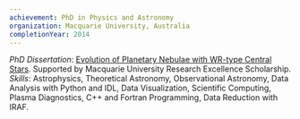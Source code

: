 ```yaml
---
achievement: PhD in Physics and Astronomy
organization: Macquarie University, Australia
completionYear: 2014
---
```


*PhD Dissertation*: [Evolution of Planetary Nebulae with WR-type Central Stars](https://www.proquest.com/docview/1746632864). Supported by Macquarie University Research Excellence Scholarship. *Skills*: Astrophysics, Theoretical Astronomy, Observational Astronomy, Data Analysis with Python and IDL, Data Visualization, Scientific Computing, Plasma Diagnostics, C++ and Fortran Programming, Data Reduction with IRAF.
